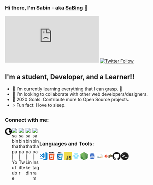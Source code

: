 ### Hi there, I'm Sabin - aka [SaBing][website] 👋

[![Website](https://img.shields.io/website?label=sabinthapa.contentder.com&style=for-the-badge&url=https%3A%2F%sabinthapa.contentder.com)](https://sabinthapa.contentder.com)
[![Twitter Follow](https://img.shields.io/twitter/follow/ThapaSabinem?color=1DA1F2&logo=twitter&style=for-the-badge)](https://twitter.com/intent/follow?original_referer=https%3A%2F%2Fgithub.com%2Fsabint017&screen_name=ThapaSabinem)

## I'm a student, Developer, and a Learner!!

- 🌱 I’m currently learning everything that I can grasp. 🤣
- 👯 I’m looking to collaborate with other web developers/designers.
- 🥅 2020 Goals: Contribute more to Open Source projects.
- ⚡ Fun fact: I love to sleep.

### Connect with me:

[<img align="left" alt="sabinthapa.contentder.com" width="22px" src="https://raw.githubusercontent.com/iconic/open-iconic/master/svg/globe.svg" />][website]
[<img align="left" alt="sabinthapa | YouTube" width="22px" src="https://cdn.jsdelivr.net/npm/simple-icons@v3/icons/youtube.svg" />][youtube]
[<img align="left" alt="sabinthapa | Twitter" width="22px" src="https://cdn.jsdelivr.net/npm/simple-icons@v3/icons/twitter.svg" />][twitter]
[<img align="left" alt="sabinthapa | LinkedIn" width="22px" src="https://cdn.jsdelivr.net/npm/simple-icons@v3/icons/linkedin.svg" />][linkedin]
[<img align="left" alt="sabinthapa | Instagram" width="22px" src="https://cdn.jsdelivr.net/npm/simple-icons@v3/icons/instagram.svg" />][instagram]

<br />

### Languages and Tools:

<img align="left" alt="Visual Studio Code" width="26px" src="https://raw.githubusercontent.com/github/explore/80688e429a7d4ef2fca1e82350fe8e3517d3494d/topics/visual-studio-code/visual-studio-code.png" />
<img align="left" alt="HTML5" width="26px" src="https://raw.githubusercontent.com/github/explore/80688e429a7d4ef2fca1e82350fe8e3517d3494d/topics/html/html.png" />
<img align="left" alt="CSS3" width="26px" src="https://raw.githubusercontent.com/github/explore/80688e429a7d4ef2fca1e82350fe8e3517d3494d/topics/css/css.png" />
<img align="left" alt="JavaScript" width="26px" src="https://raw.githubusercontent.com/github/explore/80688e429a7d4ef2fca1e82350fe8e3517d3494d/topics/javascript/javascript.png" />
<img align="left" alt="React" width="26px" src="https://raw.githubusercontent.com/github/explore/80688e429a7d4ef2fca1e82350fe8e3517d3494d/topics/react/react.png" />
<img align="left" alt="Node.js" width="26px" src="https://raw.githubusercontent.com/github/explore/80688e429a7d4ef2fca1e82350fe8e3517d3494d/topics/nodejs/nodejs.png" />
<img align="left" alt="SQL" width="26px" src="https://raw.githubusercontent.com/github/explore/80688e429a7d4ef2fca1e82350fe8e3517d3494d/topics/sql/sql.png" />
<img align="left" alt="MySQL" width="26px" src="https://raw.githubusercontent.com/github/explore/80688e429a7d4ef2fca1e82350fe8e3517d3494d/topics/mysql/mysql.png" />
<img align="left" alt="Git" width="26px" src="https://raw.githubusercontent.com/github/explore/80688e429a7d4ef2fca1e82350fe8e3517d3494d/topics/git/git.png" />
<img align="left" alt="GitHub" width="26px" src="https://raw.githubusercontent.com/github/explore/78df643247d429f6cc873026c0622819ad797942/topics/github/github.png" />
<img align="left" alt="Terminal" width="26px" src="https://raw.githubusercontent.com/github/explore/80688e429a7d4ef2fca1e82350fe8e3517d3494d/topics/terminal/terminal.png" />

<br />
<br />

[website]: https://sabinthapa.contentder.com
[twitter]: https://twitter.com/ThapaSabinem
[youtube]: https://www.youtube.com/channel/UCFHwWZJvwtYvte2SbYv7ciw?view_as=subscriber
[instagram]: https://instagram.com/sab_em.in.em
[linkedin]: https://www.linkedin.com/in/sabin-thapa-7960b6180/
[webdevplaylist]: https://www.youtube.com/playlist?list=PLkwxH9e_vrAJ0WbEsFA9W3I1W-g_BTsbt
[jsplaylist]: https://www.youtube.com/playlist?list=PLkwxH9e_vrALRJKu7wfXby3MKeflhTu6B
[cssplaylist]: https://www.youtube.com/playlist?list=PLkwxH9e_vrALSdvZuEh6gqQdmDoDIoqz4
[reactplaylist]: https://www.youtube.com/playlist?list=PLkwxH9e_vrAK4TdffpxKY3QGyHCpxFcQ0
